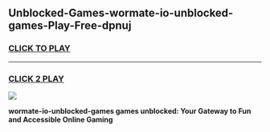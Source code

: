 
## Unblocked-Games-wormate-io-unblocked-games-Play-Free-dpnuj
<h3>
<a href="https://premium76.site?title=wormate-io-unblocked-games&ref=10A">CLICK TO PLAY</a></h3>
<hr>

<h3>
<a href="https://premium76.site?title=wormate-io-unblocked-games&ref=10A">CLICK 2 PLAY</a>
  
</h3>

<a href="https://premium76.site?title=wormate-io-unblocked-games&ref=10A"><img src="https://clearcache.store/games.png"></a>


**wormate-io-unblocked-games games unblocked: Your Gateway to Fun and Accessible Online Gaming**
